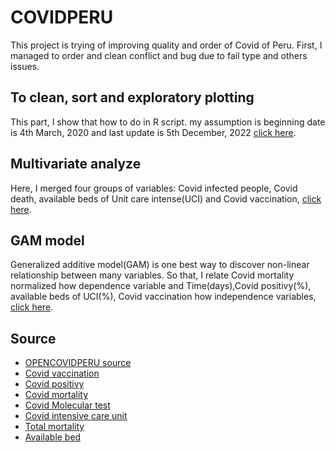 # COVIDPERU

This project is trying of improving quality and order of Covid of Peru. First, I managed to order and clean conflict and bug due to fail type and others issues.

## To clean, sort and exploratory plotting

This part, I show that how to do in R script. my assumption is beginning date is 4th March, 2020 and last update is 5th December, 2022 [click here](https://github.com/jasb3110/COVIDPERU/blob/7d45ce76cc625757856c1cd3a60a7890105a2756/to%20clean%20and%20sort.md).

## Multivariate analyze

Here, I merged four groups of variables: Covid infected people, Covid death, available beds of Unit care intense(UCI) and Covid vaccination, [click here](https://github.com/jasb3110/COVIDPERU/blob/98773553ffb736d9fecc15573338e64dd07b5629/multivariate.md).

## GAM model

Generalized additive model(GAM) is one best way to discover non-linear relationship between many variables. So that, I relate Covid mortality normalized how dependence variable and Time(days),Covid positivy(%), available beds of UCI(%), Covid vaccination how independence variables, [click here](https://github.com/jasb3110/COVIDPERU/blob/9ef00bc56553571b0910769353e16eba32d375ef/GAM.md). 
## Source

-   [OPENCOVIDPERU source](https://www.tagacat.com/covid/links)
-   [Covid vaccination](https://www.datosabiertos.gob.pe/dataset/vacunaci%C3%B3n-contra-covid-19-ministerio-de-salud-minsa)
-   [Covid positivy](https://www.datosabiertos.gob.pe/dataset/casos-positivos-por-covid-19-ministerio-de-salud-minsa)
-   [Covid mortality](https://www.datosabiertos.gob.pe/dataset/fallecidos-por-covid-19-ministerio-de-salud-minsa)
-   [Covid Molecular test](https://www.datosabiertos.gob.pe/dataset/dataset-de-pruebas-moleculares-del-instituto-nacional-de-salud-para-covid-19-ins)
-   [Covid intensive care unit](https://www.datosabiertos.gob.pe/dataset/data-hist%C3%B3rica-del-registro-de-camas-diarias-disponibles-y-ocupadas-del-formato-f5002-v2)
-   [Total mortality](https://www.datosabiertos.gob.pe/dataset/informaci%C3%B3n-de-fallecidos-del-sistema-inform%C3%A1tico-nacional-de-defunciones-sinadef-ministerio)
-   [Available bed](https://www.dge.gob.pe/portalnuevo/informacion-publica/disponibilidad-de-camas-covid-19)
